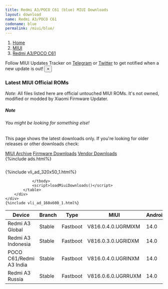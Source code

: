 ```yaml
---
title: Redmi A3/POCO C61 (blue) MIUI Downloads
layout: download
name: Redmi A3/POCO C61
codename: blue
permalink: /miui/blue/
---
```

<nav aria-label="breadcrumb">
    <ol class="breadcrumb">
        <li class="breadcrumb-item"><a href="/">Home</a></li>
        <li class="breadcrumb-item"><a href="/miui/">MIUI</a></li>
        <li class="breadcrumb-item active" aria-current="page"><a href="/miui/blue/">Redmi A3/POCO C61</a></li>
    </ol>
</nav>
<div class="alert alert-primary alert-dismissible fade show" role="alert">
    Follow MIUI Updates Tracker on <a href="https://t.me/MIUIUpdatesTracker" class="alert-link">Telegram</a>
     or <a href="https://twitter.com/MiFwUpdater" class="alert-link">Twitter</a> to get notified when a new update is out!
    <button type="button" class="close" data-dismiss="alert" aria-label="Close">
        <span aria-hidden="true">&times;</span>
    </button>
</div>

### Latest MIUI Official ROMs
*Note*: All files listed here are official untouched MIUI ROMs. It's not owned, modified or modded by Xiaomi Firmware Updater.
<div class="card">
  <div class="card-body">
    <h5 class="card-title">Note</h5>
    <h6 class="card-subtitle mb-2 text-muted">You might be looking for something else!</h6>
    <p class="card-text">This page shows the latest downloads only.
     If you're looking for older releases or other downloads check:</p>
    <a href="/archive/miui/blue/" class="card-link">MIUI Archive</a>
    <a href="/firmware/blue/" class="card-link">Firmware Downloads</a>
    <a href="/vendor/blue/" class="card-link">Vendor Downloads</a>
  </div>
</div>
{%include ads.html%}
<div class="row justify-content-center">
    <div class="col-10">
        <div class="table-responsive-md" style="margin-top: 25px;">
            {%include vli_ad_320x50_1.html%}
            <table id="miui" class="display dt-responsive nowrap compact table table-striped table-hover table-sm">
                <thead class="thead-dark">
                    <tr>
                        <th data-ref="device">Device</th>
                        <th data-ref="branch">Branch</th>
                        <th data-ref="type">Type</th>
                        <th data-ref="miui">MIUI</th>
                        <th data-ref="android">Android</th>
                        <th data-ref="size">Size</th>
                        <th data-ref="size">Date</th>
                        <th data-ref="link">Link</th>
                    </tr>
                </thead>
                <tbody>
                <tr><td>Redmi A3 Global</td><td>Stable</td><td>Fastboot</td><td>V816.0.4.0.UGRMIXM</td><td>14.0</td><td>2.9 GB</td><td>2024-03-12</td><td><a href="/miui/blue/stable/V816.0.4.0.UGRMIXM/">Download</a></td></tr>
<tr><td>Redmi A3 Indonesia</td><td>Stable</td><td>Fastboot</td><td>V816.0.3.0.UGRIDXM</td><td>14.0</td><td>2.8 GB</td><td>2024-02-04</td><td><a href="/miui/blue/stable/V816.0.3.0.UGRIDXM/">Download</a></td></tr>
<tr><td>POCO C61/Redmi A3 India</td><td>Stable</td><td>Fastboot</td><td>V816.0.4.0.UGRINXM</td><td>14.0</td><td>2.5 GB</td><td>2024-03-14</td><td><a href="/miui/blue/stable/V816.0.4.0.UGRINXM/">Download</a></td></tr>
<tr><td>Redmi A3 Russia</td><td>Stable</td><td>Fastboot</td><td>V816.0.6.0.UGRRUXM</td><td>14.0</td><td>2.6 GB</td><td>2024-02-22</td><td><a href="/miui/blue/stable/V816.0.6.0.UGRRUXM/">Download</a></td></tr>

                </tbody>
                <script>loadMiuiDownloads()</script>
            </table>
        </div>
    </div>
    {%include vli_ad_160x600_1.html%}
</div>
